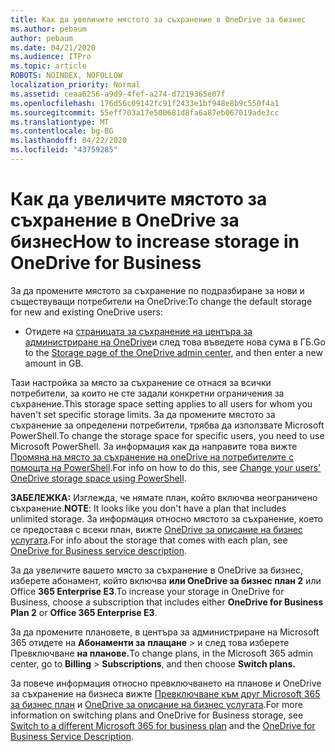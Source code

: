 ```yaml
---
title: Как да увеличите мястото за съхранение в OneDrive за бизнес
ms.author: pebaum
author: pebaum
ms.date: 04/21/2020
ms.audience: ITPro
ms.topic: article
ROBOTS: NOINDEX, NOFOLLOW
localization_priority: Normal
ms.assetid: ceaa6256-a9d9-4fef-a274-d7219365e07f
ms.openlocfilehash: 176d56c09142fc91f2433e1bf948e8b9c550f4a1
ms.sourcegitcommit: 55eff703a17e500681d8fa6a87eb067019ade3cc
ms.translationtype: MT
ms.contentlocale: bg-BG
ms.lasthandoff: 04/22/2020
ms.locfileid: "43759285"
---
```

# <a name="how-to-increase-storage-in-onedrive-for-business"></a><span data-ttu-id="a7350-102">Как да увеличите мястото за съхранение в OneDrive за бизнес</span><span class="sxs-lookup"><span data-stu-id="a7350-102">How to increase storage in OneDrive for Business</span></span>

<span data-ttu-id="a7350-103">За да промените мястото за съхранение по подразбиране за нови и съществуващи потребители на OneDrive:</span><span class="sxs-lookup"><span data-stu-id="a7350-103">To change the default storage for new and existing OneDrive users:</span></span>
  
- <span data-ttu-id="a7350-104">Отидете на [страницата за съхранение на центъра за администриране на OneDrive](https://admin.onedrive.com/?v=StorageSettings)и след това въведете нова сума в ГБ.</span><span class="sxs-lookup"><span data-stu-id="a7350-104">Go to the [Storage page of the OneDrive admin center](https://admin.onedrive.com/?v=StorageSettings), and then enter a new amount in GB.</span></span>
    
<span data-ttu-id="a7350-105">Тази настройка за място за съхранение се отнася за всички потребители, за които не сте задали конкретни ограничения за съхранение.</span><span class="sxs-lookup"><span data-stu-id="a7350-105">This storage space setting applies to all users for whom you haven't set specific storage limits.</span></span> <span data-ttu-id="a7350-106">За да промените мястото за съхранение за определени потребители, трябва да използвате Microsoft PowerShell.</span><span class="sxs-lookup"><span data-stu-id="a7350-106">To change the storage space for specific users, you need to use Microsoft PowerShell.</span></span> <span data-ttu-id="a7350-107">За информация как да направите това вижте [Промяна на място за съхранение на oneDrive на потребителите с помощта на PowerShell](https://go.microsoft.com/fwlink/?linkid=866402).</span><span class="sxs-lookup"><span data-stu-id="a7350-107">For info on how to do this, see [Change your users' OneDrive storage space using PowerShell](https://go.microsoft.com/fwlink/?linkid=866402).</span></span> 
  
 <span data-ttu-id="a7350-108">**ЗАБЕЛЕЖКА:** Изглежда, че нямате план, който включва неограничено съхранение.</span><span class="sxs-lookup"><span data-stu-id="a7350-108">**NOTE**: It looks like you don't have a plan that includes unlimited storage.</span></span> <span data-ttu-id="a7350-109">За информация относно мястото за съхранение, което се предоставя с всеки план, вижте [OneDrive за описание на бизнес услугата](https://go.microsoft.com/fwlink/p/?LinkID=826071).</span><span class="sxs-lookup"><span data-stu-id="a7350-109">For info about the storage that comes with each plan, see [OneDrive for Business service description](https://go.microsoft.com/fwlink/p/?LinkID=826071).</span></span>
  
<span data-ttu-id="a7350-110">За да увеличите вашето място за съхранение в OneDrive за бизнес, изберете абонамент, който включва **или OneDrive за бизнес план 2** или Office **365 Enterprise E3**.</span><span class="sxs-lookup"><span data-stu-id="a7350-110">To increase your storage in OneDrive for Business, choose a subscription that includes either **OneDrive for Business Plan 2** or **Office 365 Enterprise E3**.</span></span> 
  
<span data-ttu-id="a7350-111">За да промените плановете, в центъра за администриране на Microsoft 365 отидете на **Абонаменти за** **плащане** \> и след това изберете Превключване **на планове.**</span><span class="sxs-lookup"><span data-stu-id="a7350-111">To change plans, in the Microsoft 365 admin center, go to **Billing** \> **Subscriptions**, and then choose **Switch plans.**</span></span>
  
<span data-ttu-id="a7350-112">За повече информация относно превключването на планове и OneDrive за съхранение на бизнеса вижте [Превключване към друг Microsoft 365 за бизнес план](https://go.microsoft.com/fwlink/?LinkId=2031117) и [OneDrive за описание на бизнес услугата](https://go.microsoft.com/fwlink/?LinkId-2031122).</span><span class="sxs-lookup"><span data-stu-id="a7350-112">For more information on switching plans and OneDrive for Business storage, see [Switch to a different Microsoft 365 for business plan](https://go.microsoft.com/fwlink/?LinkId=2031117) and the [OneDrive for Business Service Description](https://go.microsoft.com/fwlink/?LinkId-2031122).</span></span>
  

